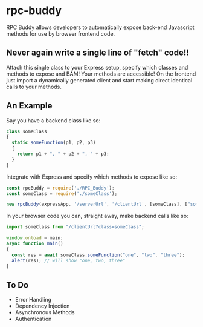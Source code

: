 # rpc-buddy
RPC Buddy allows developers to automatically expose back-end Javascript methods for use by browser frontend code.

## Never again write a single line of "fetch" code!!
Attach this single class to your Express setup, specify which classes and methods to expose and BAM!
Your methods are accessible! 
On the frontend just import a dynamically generated client and start making direct identical calls to your methods.

## An Example
Say you have a backend class like so:
```javascript
class someClass
{
  static someFunction(p1, p2, p3)
  {
    return p1 + ", " + p2 + ", " + p3;
  }
}
```

Integrate with Express and specify which methods to expose like so:
```javascript
const rpcBuddy = require('./RPC_Buddy');
const someClass = require('./someClass');

new rpcBuddy(expressApp, '/serverUrl', '/clientUrl', [someClass], ["someClass.someFunction"]);
```

In your browser code you can, straight away, make backend calls like so:
```javascript
import someClass from "/clientUrl?class=someClass";

window.onload = main;
async function main()
{
  const res = await someClass.someFunction("one", "two", "three");
  alert(res); // will show "one, two, three"
}
```

## To Do
- Error Handling
- Dependency Injection
- Asynchronous Methods
- Authentication
